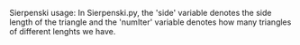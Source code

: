 Sierpenski usage: In Sierpenski.py, the 'side' variable denotes the side length of the triangle and the 'numIter' variable denotes how many triangles of different lenghts we have.
